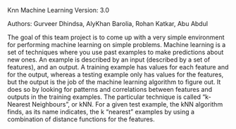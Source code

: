 
Knn Machine Learning 
Version: 3.0

Authors: Gurveer Dhindsa, AlyKhan Barolia, Rohan Katkar, Abu Abdul

The goal of this team project is to come up with a very simple environment for performing machine learning on simple problems. 
Machine learning is a set of techniques where you use past examples to make predictions about new ones.
An example is described by an input (described by a set of features), and an output. 
A training example has values for each feature and for the output, whereas a testing example only has values for the features, 
but the output is the job of the machine learning algorithm to figure out. It does so by looking for patterns 
and correlations between features and outputs in the training examples. The particular technique is called “k-Nearest Neighbours”, or kNN. 
For a given test example, the kNN algorithm finds, as its name indicates, the k “nearest” examples by using a combination of distance functions for the features.
